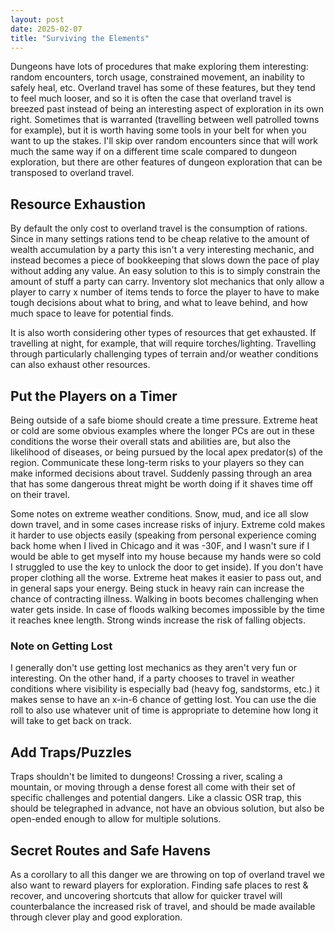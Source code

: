 ```yaml
---
layout: post
date: 2025-02-07
title: "Surviving the Elements"
---
```


Dungeons have lots of procedures that make exploring them interesting: random encounters, torch usage, constrained movement, an inability to safely heal, etc. Overland travel has some of these features, but they tend to feel much looser, and so it is often the case that overland travel is breezed past instead of being an interesting aspect of exploration in its own right. Sometimes that is warranted (travelling between well patrolled towns for example), but it is worth having some tools in your belt for when you want to up the stakes. I'll skip over random encounters since that will work much the same way if on a different time scale compared to dungeon exploration, but there are other features of dungeon exploration that can be transposed to overland travel.

## Resource Exhaustion

By default the only cost to overland travel is the consumption of rations. Since in many settings rations tend to be cheap relative to the amount of wealth accumulation by a party this isn't a very interesting mechanic, and instead becomes a piece of bookkeeping that slows down the pace of play without adding any value. An easy solution to this is to simply constrain the amount of stuff a party can carry. Inventory slot mechanics that only allow a player to carry x number of items tends to force the player to have to make tough decisions about what to bring, and what to leave behind, and how much space to leave for potential finds.

It is also worth considering other types of resources that get exhausted. If travelling at night, for example, that will require torches/lighting. Travelling through particularly challenging types of terrain and/or weather conditions can also exhaust other resources.

## Put the Players on a Timer

Being outside of a safe biome should create a time pressure. Extreme heat or cold are some obvious examples where the longer PCs are out in these conditions the worse their overall stats and abilities are, but also the likelihood of diseases, or being pursued by the local apex predator(s) of the region. Communicate these long-term risks to your players so they can make informed decisions about travel. Suddenly passing through an area that has some dangerous threat might be worth doing if it shaves time off on their travel.

Some notes on extreme weather conditions. Snow, mud, and ice all slow down travel, and in some cases increase risks of injury. Extreme cold makes it harder to use objects easily (speaking from personal experience coming back home when I lived in Chicago and it was -30F, and I wasn't sure if I would be able to get myself into my house because my hands were so cold I struggled to use the key to unlock the door to get inside). If you don't have proper clothing all the worse. Extreme heat makes it easier to pass out, and in general saps your energy. Being stuck in heavy rain can increase the chance of contracting illness. Walking in boots becomes challenging when water gets inside. In case of floods walking becomes impossible by the time it reaches knee length. Strong winds increase the risk of falling objects.

### Note on Getting Lost

I generally don't use getting lost mechanics as they aren't very fun or interesting. On the other hand, if a party chooses to travel in weather conditions where visibility is especially bad (heavy fog, sandstorms, etc.) it makes sense to have an x-in-6 chance of getting lost. You can use the die roll to also use whatever unit of time is appropriate to detemine how long it will take to get back on track.

## Add Traps/Puzzles

Traps shouldn't be limited to dungeons! Crossing a river, scaling a mountain, or moving through a dense forest all come with their set of specific challenges and potential dangers. Like a classic OSR trap, this should be telegraphed in advance, not have an obvious solution, but also be open-ended enough to allow for multiple solutions.

## Secret Routes and Safe Havens

As a corollary to all this danger we are throwing on top of overland travel we also want to reward players for exploration. Finding safe places to rest & recover, and uncovering shortcuts that allow for quicker travel will counterbalance the increased risk of travel, and should be made available through clever play and good exploration.
